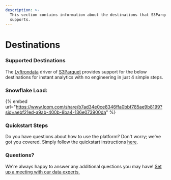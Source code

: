 ```yaml
---
description: >-
  This section contains information about the destinations that S3Parquet
  supports.
---
```


# Destinations

### Supported Destinations

The [Lyftrondata](https://www.lyftrondata.com/) driver of [S3Parquet](https://www.lyftrondata.com/integration/technology-analytics/amazon-s3/) provides support for the below destinations for instant analytics with no engineering in just 4 simple steps.

### Snowflake Load:

{% embed url="https://www.loom.com/share/b7ad34e0ce8346ffa0bbf785ae9b8199?sid=aebf21ed-a9ab-400b-8ba4-136e073900da" %}

### Quickstart Steps

Do you have questions about how to use the platform? Don't worry; we've got you covered. Simply follow the quickstart instructions [here](../amazon-s3-3/).

### Questions? <a href="#questions" id="questions"></a>

We're always happy to answer any additional questions you may have! [Set up a meeting with our data experts.](https://www.lyftrondata.com/book-a-meeting/)
